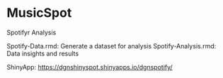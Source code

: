 # MusicSpot

Spotifyr Analysis

Spotify-Data.rmd: Generate a dataset for analysis
Spotify-Analysis.rmd: Data insights and results

ShinyApp: https://dgnshinyspot.shinyapps.io/dgnspotify/

